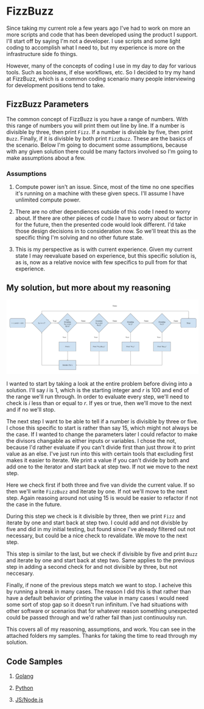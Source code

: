 # FizzBuzz

Since taking my current role a few years ago I've had to work on more an more scripts and code that has been developed using the product I support. I'll start off by saying I'm not a developer. I use scripts and some light coding to accomplish what I need to, but my experience is more on the infrastructure side fo things.

However, many of the concepts of coding I use in my day to day for various tools. Such as booleans, if else workflows, etc. So I decided to try my hand at FizzBuzz, which is a common coding scenario many people interviewing for development positions tend to take.

## FizzBuzz Parameters

The common concept of FizzBuzz is you have a range of numbers. With this range of numbers you will print them out line by line. If a number is divisible by three, then print `Fizz`. If a number is divisble by five, then print `Buzz`. Finally, if it is divisble by both print `FizzBuzz`. These are the basics of the scenario. Below I'm going to document some assumptions, because with any given solution there could be many factors involved so I'm going to make assumptions about a few.

### Assumptions

1. Compute power isn't an issue. Since, most of the time no one specifies it's running on a machine with these given specs. I'll assume I have unlimited compute power.

2. There are no other dependiences outside of this code I need to worry about. If there are other pieces of code I have to worry about or factor in for the future, then the presented code would look different. I'd take those design decisions in to consideration now. So we'll treat this as the specific thing I'm solving and no other future state.

3. This is my perspective as is with current experience. Given my current state I may reevaluate based on experience, but this specific solution is, as is, now as a relative novice with few specifics to pull from for that experience.

## My solution, but more about my reasoning

![Diagram](images/FizzBuzz.jpg)

I wanted to start by taking a look at the entire problem before diving into a solution. I'll say _i_ is 1, which is the starting integer and _r_ is 100 and end of the range we'll run through. In order to evaluate every step, we'll need to check is _i_ less than or equal to _r_. If yes or true, then we'll move to the next and if no we'll stop.

The next step I want to be able to tell if a number is divisible by three or five. I chose this specific to start is rather than say 15, which might not always be the case. If I wanted to change the parameters later I could refactor to make the divisors changable as either inputs or variables. I chose the not, because I'd rather evaluate if you can't divide first than just throw it to print value as an else. I've just run into this with certain tools that excluding first makes it easier to iterate. We print a value if you can't divide by both and add one to the iterator and start back at step two. If not we move to the next step.

Here we check first if both three and five van divide the current value. If so then we'll write `FizzBuzz` and iterate by one. If not we'll move to the next step. Again reasoing around not using 15 is would be easier to refactor if not the case in the future.

During this step we check is it divisible by three, then we print `Fizz` and iterate by one and start back at step two. I could add and not divisble by five and did in my initial testing, but found since I've already filtered out not necessary, but could be a nice check to revalidate. We move to the next step.

This step is similar to the last, but we check if divisible by five and print `Buzz` and iterate by one and start back at step two. Same applies to the previous step in adding a second check for and not divisible by three, but not neccesary.

Finally, if none of the previous steps match we want to stop. I acheive this by running a break in many cases. The reason I did this is that rather than have a default behavior of printing the value in many cases I would need some sort of stop gap so it doesn't run infinitum. I've had situations with other software or scenarios that for whatever reason something unexpected could be passed through and we'd rather fail than just continuoulsy run.

This covers all of my reasoning, assumptions, and work. You can see in the attached folders my samples. Thanks for taking the time to read through my solution.

## Code Samples

1. [Golang](code_samples/go/main.go)

2. [Python](code_samples/python/fizzbuzz.py)

3. [JS/Node.js](code_samples/nodejs/fizzbuzz.js)
